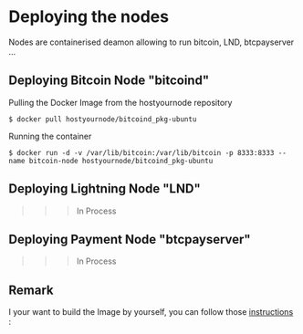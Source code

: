 Deploying the nodes
==
Nodes are containerised deamon allowing to run bitcoin, LND, btcpayserver ...

Deploying Bitcoin Node "bitcoind"
- 
Pulling the Docker Image from the hostyournode repository
<pre><code>$ docker pull hostyournode/bitcoind_pkg-ubuntu</code></pre>

Running the container
<pre><code>$ docker run -d -v /var/lib/bitcoin:/var/lib/bitcoin -p 8333:8333 --name bitcoin-node hostyournode/bitcoind_pkg-ubuntu</code></pre>

Deploying Lightning Node "LND"
- 
>>> In Process

Deploying Payment Node "btcpayserver"
- 
>>> In Process

Remark
- 
I your want to build the Image by yourself, you can follow those <a href="https://github.com/babonet13/HostYourNode/tree/master/Docker/bitcoind_pkg-ubuntu">instructions</a> : 
